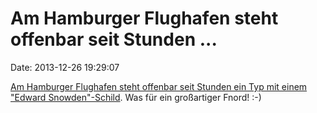 Am Hamburger Flughafen steht offenbar seit Stunden \...
=======================================================

Date: 2013-12-26 19:29:07

[Am Hamburger Flughafen steht offenbar seit Stunden ein Typ mit einem
\"Edward
Snowden\"-Schild](https://twitter.com/sehnaoui/status/416173505286537216/photo/1).
Was für ein großartiger Fnord! :-)
